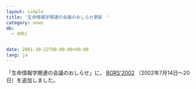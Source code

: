 ```yaml
---
layout: simple
title: '生命情報学関連の会議のおしらせ更新　'
category: news
db:
  - ddbj


date: 2001-10-22T00:00:00+09:00
lang: ja
---
```


「生命情報学関連の会議のおしらせ」に， <a href="http://www.bionet.nsc.ru/meeting/bgrs2002/index_local.html">BGRS'2002</a> （2002年7月14日～20日）を追加しました。
